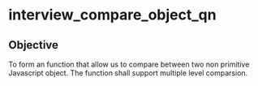 # interview_compare_object_qn

## Objective
To form an function that allow us to compare between two non primitive Javascript object. 
The function shall support multiple level comparsion.